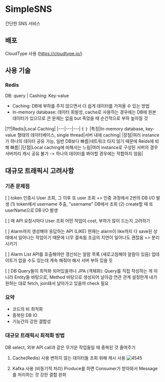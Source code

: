# SimpleSNS
간단한 SNS 서비스 


## 배포
CloudType 사용 (https://cloudtype.io/)

## 사용 기술
### Redis
DB: query | Cashing: Key-value
- Caching: DB에 부하를 주지 않으면서 더 쉽게 데이터를 가져올 수 있는 방법
- In-memory database: 데이터 휘발성, cache로 사용하는 경우에는 DB에 원본 데이터가 있으므로 큰 문제는 없음 but 죽었을 때 순간적으로 부하 높아질 것

|??|Redis|Local Caching|
|---|---|---|ㅓㅏ
|특징|In-memory database, key-value 형태의 데이터베이스, single thread|서버 내에 caching|
|장점|여러 instance가 하나의 데이터 공유 가능, 일반 DB보다 빠름|네트워크 타지 않기 때문에 Reids에 비해 빠름|
|단점|Local caching에 비해서는 느림|여러 instance로 구성된 서버의 경우 서버끼리 캐시 공유 불가 -> 하나의 데이터를 봐야할 경우에는 적합하지 않음|


## 대규모 트래픽시 고려사항
### 기존 문제점 
[ ] token 인증시 User 조회, 그 이후 또 user 조회
=> 인증 과정에서 2번의 DB I/O 발생
(1) token에서 username 추출, "username" DB에서 조회
(2) create할 때 또 userName으로 DB I/O 발생

[ ] 매 API 요청시마다 User 조회
어떤 작업이 cost, 부하가 많이 드는지 고려하기

[ ] Alarm까지 생성해야 응답하는 API (LIKE)
현재는 alarm이 like까지 다 save된 상태에서 일어나는 작업이기 때문에 너무 결속됨
조금의 지연이 일어나도 괜찮음 => 분리시키기

[ ] Alarm List API를 호출해야만 갱신되는 알람 목록 (새로고침해야 알람이 있음)
업데이트가 없을 수도 있는데 계속 해줘야 해서 서버 부하 있을 듯

[ ] DB Query들이 최적화 되어있을까나
JPA (객체화): Query를 직접 작성하는 게 아니라
Entity들 바탕으로, Method 바탕으로 생성되어 날아감
연관 관계 설정한게 내가 원하는 대로 fetch, join돼서 날아가고 있을까 check 필요

### 요약
- 코드의 비 최적화
- 중복된 DB IO
- 기능간의 강한 결합성


### 대규모 트래픽시 최적화 방법
DB select, 외부 API call과 같은 무거운 작업들일 때 중복된 것 줄여주기

1. Cache(Redis) 사용
변하지 않는 데이터들 조회 위해 캐시 사용
![4545](https://user-images.githubusercontent.com/45472076/230905903-2fa08302-d71e-40be-bf15-13ad7db9290e.PNG)

2. Kafka 사용 (비동기적 처리)
Produce를 하면 Consumer가 받아와서 Message를 처리하는 것
강한 결합 완화


